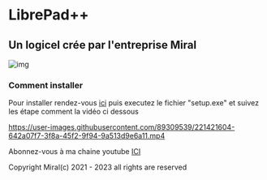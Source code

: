 # LibrePad++

## Un logicel crée par l'entreprise Miral

![img](https://user-images.githubusercontent.com/89309539/221421822-2c3605b7-90eb-40f1-a632-d5d025b0b310.png)


### Comment installer

Pour installer rendez-vous [ici](https://github.com/danbenba/librepad/releases/tag/1.0) puis executez le fichier "setup.exe" et suivez les étape comment la vidéo ci dessous

https://user-images.githubusercontent.com/89309539/221421604-642a07f7-3f8a-45f2-9f94-9a513d9e6a11.mp4

                       

Abonnez-vous à ma chaine youtube [ICI](https://www.youtube.com/@danbenba)

Copyright Miral(c) 2021 - 2023 all rights are reserved

